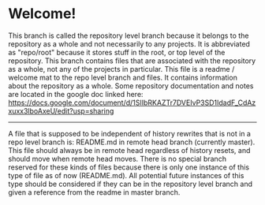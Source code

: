 # Welcome!
This branch is called the repository level branch because it belongs to the repository as a whole and not necessarily to any projects. It is abbreviated as "repo/root" because it stores stuff in the root, or top level of the repository.
This branch contains files that are associated with the repository as a whole, not any of the projects in particular.
This file is a readme / welcome mat to the repo level branch and files. It contains information about the repository as a whole.
Some repository documentation and notes are located in the google doc linked here:
https://docs.google.com/document/d/1SIIbRKAZTr7DVEIvP3SD1IdadF_CdAzxuxx3lboAxeU/edit?usp=sharing

___

A file that is supposed to be independent of history rewrites that is not in a repo level branch is:
README.md in remote head branch (currently master).
This file should always be in remote head regardless of history resets, and should move when remote head moves.
There is no special branch reserved for these kinds of files because there is only one instance of this type of file as of now (README.md).
All potential future instances of this type should be considered if they can be in the repository level branch and given a reference from the readme in master branch.